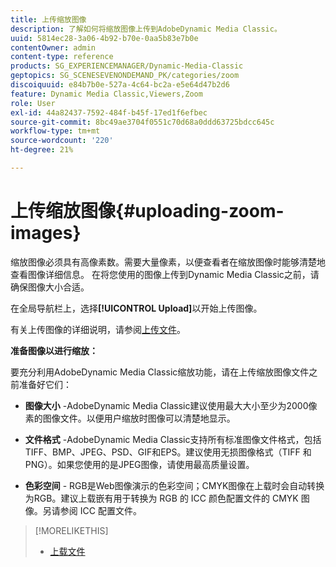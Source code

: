 ```yaml
---
title: 上传缩放图像
description: 了解如何将缩放图像上传到AdobeDynamic Media Classic。
uuid: 5814ec28-3a06-4b92-b70e-0aa5b83e7b0e
contentOwner: admin
content-type: reference
products: SG_EXPERIENCEMANAGER/Dynamic-Media-Classic
geptopics: SG_SCENESEVENONDEMAND_PK/categories/zoom
discoiquuid: e84b7b0e-527a-4c64-bc2a-e5e64d47b2d6
feature: Dynamic Media Classic,Viewers,Zoom
role: User
exl-id: 44a82437-7592-484f-b45f-17ed1f6efbec
source-git-commit: 8bc49ae3704f0551c70d68a0ddd63725bdcc645c
workflow-type: tm+mt
source-wordcount: '220'
ht-degree: 21%

---
```


# 上传缩放图像{#uploading-zoom-images}

缩放图像必须具有高像素数。需要大量像素，以便查看者在缩放图像时能够清楚地查看图像详细信息。 在将您使用的图像上传到Dynamic Media Classic之前，请确保图像大小合适。

在全局导航栏上，选择&#x200B;**[!UICONTROL Upload]**&#x200B;以开始上传图像。

有关上传图像的详细说明，请参阅[上传文件](uploading-files.md#uploading_files)。

**准备图像以进行缩放：**

要充分利用AdobeDynamic Media Classic缩放功能，请在上传缩放图像文件之前准备好它们：

* **图像大小**  -AdobeDynamic Media Classic建议使用最大大小至少为2000像素的图像文件。以便用户缩放时图像可以清楚地显示。

* **文件格式**  -AdobeDynamic Media Classic支持所有标准图像文件格式，包括TIFF、BMP、JPEG、PSD、GIF和EPS。建议使用无损图像格式（TIFF 和 PNG）。如果您使用的是JPEG图像，请使用最高质量设置。

* **色彩空间** - RGB是Web图像演示的色彩空间；CMYK图像在上载时会自动转换为RGB。建议上载嵌有用于转换为 RGB 的 ICC 颜色配置文件的 CMYK 图像。另请参阅 ICC 配置文件。

>[!MORELIKETHIS]
>
>* [上载文件](uploading-files.md#uploading_files)

